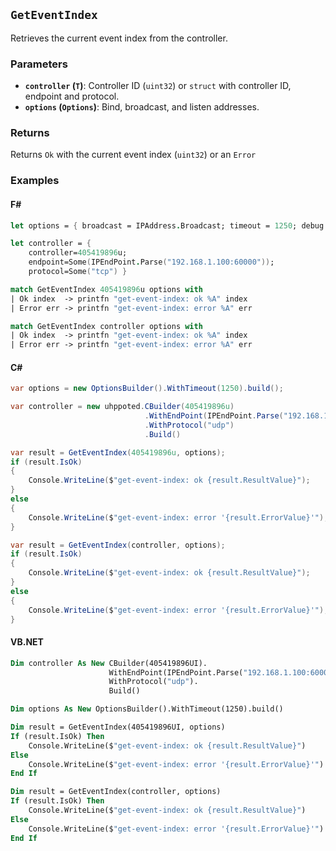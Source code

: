 ## `GetEventIndex`

Retrieves the current event index from the controller.

### Parameters
- **`controller` (`T`)**: Controller ID (`uint32`) or `struct` with controller ID, endpoint and protocol.
- **`options` (`Options`)**: Bind, broadcast, and listen addresses.

### Returns
Returns `Ok` with the current event index (`uint32`) or an `Error` 

### Examples

#### F#
```fsharp
let options = { broadcast = IPAddress.Broadcast; timeout = 1250; debug = true }

let controller = { 
    controller=405419896u; 
    endpoint=Some(IPEndPoint.Parse("192.168.1.100:60000")); 
    protocol=Some("tcp") }

match GetEventIndex 405419896u options with
| Ok index  -> printfn "get-event-index: ok %A" index
| Error err -> printfn "get-event-index: error %A" err

match GetEventIndex controller options with
| Ok index  -> printfn "get-event-index: ok %A" index
| Error err -> printfn "get-event-index: error %A" err
```

#### C#
```csharp
var options = new OptionsBuilder().WithTimeout(1250).build();

var controller = new uhppoted.CBuilder(405419896u)
                              .WithEndPoint(IPEndPoint.Parse("192.168.1.100:60000"))
                              .WithProtocol("udp")
                              .Build()

var result = GetEventIndex(405419896u, options);
if (result.IsOk)
{
    Console.WriteLine($"get-event-index: ok {result.ResultValue}");
}
else
{
    Console.WriteLine($"get-event-index: error '{result.ErrorValue}'");
}

var result = GetEventIndex(controller, options);
if (result.IsOk)
{
    Console.WriteLine($"get-event-index: ok {result.ResultValue}");
}
else
{
    Console.WriteLine($"get-event-index: error '{result.ErrorValue}'");
}
```

#### VB.NET
```vb
Dim controller As New CBuilder(405419896UI).
                      WithEndPoint(IPEndPoint.Parse("192.168.1.100:60000")).
                      WithProtocol("udp").
                      Build()

Dim options As New OptionsBuilder().WithTimeout(1250).build()

Dim result = GetEventIndex(405419896UI, options)
If (result.IsOk) Then
    Console.WriteLine($"get-event-index: ok {result.ResultValue}")
Else
    Console.WriteLine($"get-event-index: error '{result.ErrorValue}'")
End If

Dim result = GetEventIndex(controller, options)
If (result.IsOk) Then
    Console.WriteLine($"get-event-index: ok {result.ResultValue}")
Else
    Console.WriteLine($"get-event-index: error '{result.ErrorValue}'")
End If
```
